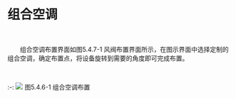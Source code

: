 # 组合空调
<br/>

&emsp;&emsp;组合空调布置界面如图5.4.7\-1 风阀布置界面所示，在图示界面中选择定制的组合空调，确定布置点，将设备旋转到需要的角度即可完成布置。

<br/>

:-: ![](images/208.png)
图5.4.6\-1 组合空调布置
<br/>
